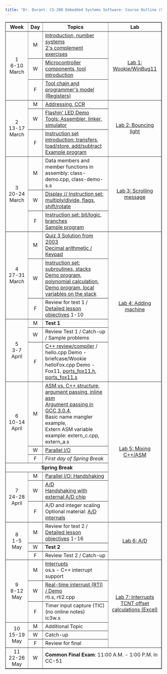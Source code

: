 ```yaml
---
title: "Dr. Durant: CS-280 Embedded Systems Software: Course Outline (Spring 2006)"
---
```


<table border>
<tr>
    <th>Week</th>
    <th>Day</th>
    <th>Topics</th>
    <th>Lab</th>
</tr>

<tr>
    <td rowspan="3" align="center">1<br>6-10 March</td>
    <td align="center">M</td>
    <td><a href="cs280-01.pdf">Introduction, number systems</a>
        <br/><a href="circlesBy16.pdf">2's complement exercises</a></td>
    <td rowspan="3" align="center"><a href="lab1.html">Lab 1: Wookie/WinBug11</a></td>
</tr>
<tr>
    <td align="center">W</td>
    <td><a href="cs280-02.pdf">Microcontroller components, tool introduction</a></td>
</tr>
<tr>
    <td align="center">F</td>
    <td><a href="cs280-03.pdf">Tool chain and programmer's model (Registers)</a></td>
</tr>

<tr>
    <td rowspan="3" align="center">2<br>13-17 March</td>
    <td align="center">M</td>
    <td><a href="cs280-04.pdf">Addressing, CCR</a></td>
    <td rowspan="3" align="center"><a href="lab2.html">Lab 2: Bouncing light</a></td>
</tr>
<tr>
    <td align="center">W</td>
    <td><a href="led-demo.s">Flashin' LED Demo</a>
        <br><a href="cs280-05.pdf">Tools: Assembler, linker, simulator</a></td>
</tr>
<tr>
    <td align="center">F</td>
    <td><a href="cs280-06.pdf">Instruction set introduction: transfers, load/store, add/subtract</a>
	<br/><a href="lec6.s">Example program</a></td>
</tr>

<tr>
    <td rowspan="3" align="center">3<br>20-24 March</td>
    <td align="center">M</td>
    <td>Data members and member functions in assembly:
        class-demo.cpp,
        class-demo-s.s</td>
    <td rowspan="3" align="center"><a href="lab3.html">Lab 3: Scrolling message</a></td>
</tr>
<tr>
    <td align="center">W</td>
    <td><a href="cs280-08.pdf">Display // Instruction set: multiply/divide, flags, shift/rotate</a></td>
</tr>
<tr>
    <td align="center">F</td>
    <td><a href="cs280-09.pdf">Instruction set: bit/logic, branches</a>
        <br/><a href="cmp.s">Sample program</a></td>
</tr>

<tr>
    <td rowspan="3" align="center">4<br>27-31 March</td>
    <td align="center">M</td>
    <td><a href="quiz3ans-s03.pdf">Quiz 3 Solution from 2003</a>
        <br/><a href="cs280-10.pdf">Decimal arithmetic / Keypad</a></td>
    <td rowspan="6" align="center"><a href="lab4.html">Lab 4: Adding machine</a></td>
</tr>
<tr>
    <td align="center">W</td>
    <td><a href="cs280-11.pdf">Instruction set: subroutines, stacks</a>
      <br/><a href="poly.s">Demo program, polynomial calculation</a>, <a href="oge.s">Demo program, local variables on the stack</a></td>
</tr>
<tr>
    <td align="center">F</td>
    <td>Review for test 1 / <a
        href="objectives.pdf">Detailed lesson objectives</a> 1-10</td>
</tr>

<tr>
    <td rowspan="3" align="center">5<br>3-7 April</td>
    <td align="center">M</td>
    <td><strong>Test 1</strong></td>
</tr>
<tr>
    <td align="center">W</td>
    <td>Review Test 1 / Catch-up / Sample problems</td>
</tr>
<tr>
    <td align="center">F</td>
    <td><a href="cs280-12.pdf">C++ review/compiler</a>
        / hello.cpp Demo - briefcase/Wookie
        <br/>helloFox.cpp Demo - Fox11,
        <a href="ports_fox11.h">ports_fox11.h</a>,
        <a href="ports_fox11.s">ports_fox11.s</a></td>
</tr>

<tr>
    <td rowspan="3" align="center">6<br>10-14 April</td>
    <td align="center">M</td>
    <td><a href="cs280-13.pdf">ASM vs. C++ structure,
        argument passing, inline asm</a>
        <br/><a href="passing.html">Argument passing in GCC 3.0.4</a>,
        <br/>Basic name mangler example,
        <br/>Extern ASM variable example: extern_c.cpp,
            extern_a.s</td>
    <td rowspan="7" align="center"><a href="lab5.html">Lab 5: Mixing C++/ASM</a></td> <!-- 7 to span spring break marker -->
</tr>
<tr>
    <td align="center">W</td>
    <td><a href="cs280-14.pdf">Parallel I/O</a></td>
</tr>
<tr>
    <td align="center">F</td>
    <td><em>First day of Spring Break</em></td>
</tr>

<tr>
    <th colspan="3" align="center">Spring Break</th>
</tr>

<tr>
    <td rowspan="3" align="center">7<br>24-28 April</td>
    <td align="center">M</td>
    <td><a href="cs280-15.pdf">Parallel I/O: Handshaking</a></td>
</tr>
<tr>
    <td align="center">W</td>
    <td><a href="cs280-16.pdf">A/D</a>
        <br/><a href="adHnds.s">Handshaking with external A/D chip</a></td>
</tr>
<tr>
    <td align="center">F</td>
    <td>A/D and integer scaling
        <br/>Optional material: <a href="cs280-17.pdf">A/D internals</a></td>
</tr>

<tr>
    <td rowspan="3" align="center">8<br>1-5 May</td>
    <td align="center">M</td>
    <td>Review for test 2 /
        <a href="objectives.pdf">Detailed lesson objectives</a> 1-16</td>
    <td rowspan="3" align="center"><a href="lab6.html">Lab 6: A/D</a></td>
</tr>
<tr>
    <td align="center">W</td>
    <td><strong>Test 2</strong></td>
</tr>
<tr>
    <td align="center">F</td>
    <td>Review Test 2 / Catch-up</td>
</tr>

<tr>
    <td rowspan="3" align="center">9<br>8-12 May</td>
    <td align="center">M</td>
    <td><a href="cs280-18.pdf">Interrupts</a>
      <br/>os.s - C++ interrupt support
    </td>
    <td rowspan="6" align="center"><a href="lab7.html">Lab 7: Interrupts</a>
        <br/><a href="tcnt.xls">TCNT offset calculations (Excel)</a></td>
</tr>
<tr>
    <td align="center">W</td>
    <td><a href="cs280-19.pdf">Real-time interrupt (RTI) / Demo</a>
      <br/>rti.s, rti2.cpp</td>
</tr>
<tr>
    <td align="center">F</td>
    <td>Timer input capture (TIC) (no online notes)
      <br/>ic3w.s</td>
</tr>

<tr>
    <td rowspan="3" align="center">10<br>15-19 May</td>
    <td align="center">M</td>
    <td>Additional Topic</td><!-- Pulse Accumulator? SPI/SCI? -->
</tr>
<tr>
    <td align="center">W</td>
    <td>Catch-up</td>
</tr>
<tr>
    <td align="center">F</td>
    <td>Review for final</td>
</tr>

<tr>
    <td rowspan="3" align="center">11<br>22-26 May</td>
    <td align="center">W</td>
    <td colspan="3"><strong>Common Final Exam</strong>: 11:00 A.M. - 1:00 P.M. in CC-51</td>
</tr>

</table>
